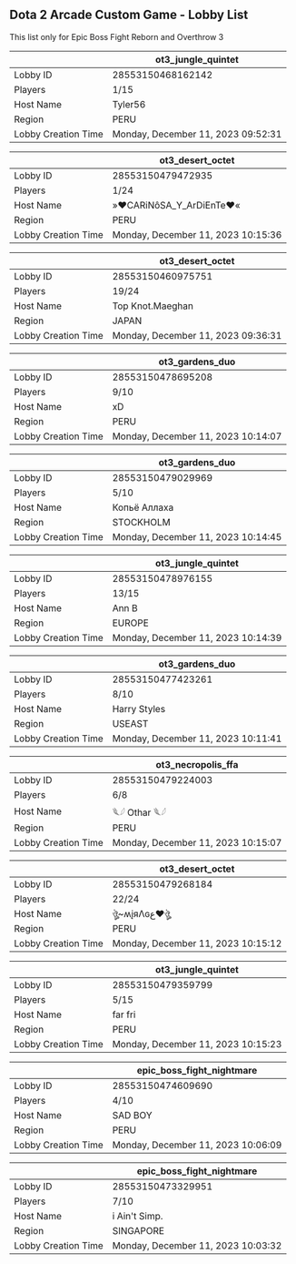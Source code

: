 ## Dota 2 Arcade Custom Game - Lobby List

This list only for Epic Boss Fight Reborn and Overthrow 3

|  | ot3_jungle_quintet |
| ------ | ------ |
| Lobby ID | 28553150468162142 |
| Players | 1/15 |
| Host Name | Tyler56 |
| Region | PERU |
| Lobby Creation Time | Monday, December 11, 2023 09:52:31 |


|  | ot3_desert_octet |
| ------ | ------ |
| Lobby ID | 28553150479472935 |
| Players | 1/24 |
| Host Name | »♥CARiNôSA_Y_ArDiEnTe♥« |
| Region | PERU |
| Lobby Creation Time | Monday, December 11, 2023 10:15:36 |


|  | ot3_desert_octet |
| ------ | ------ |
| Lobby ID | 28553150460975751 |
| Players | 19/24 |
| Host Name | Top Knot.Maeghan |
| Region | JAPAN |
| Lobby Creation Time | Monday, December 11, 2023 09:36:31 |


|  | ot3_gardens_duo |
| ------ | ------ |
| Lobby ID | 28553150478695208 |
| Players | 9/10 |
| Host Name | xD |
| Region | PERU |
| Lobby Creation Time | Monday, December 11, 2023 10:14:07 |


|  | ot3_gardens_duo |
| ------ | ------ |
| Lobby ID | 28553150479029969 |
| Players | 5/10 |
| Host Name | Копьё Аллаха |
| Region | STOCKHOLM |
| Lobby Creation Time | Monday, December 11, 2023 10:14:45 |


|  | ot3_jungle_quintet |
| ------ | ------ |
| Lobby ID | 28553150478976155 |
| Players | 13/15 |
| Host Name | Ann B |
| Region | EUROPE |
| Lobby Creation Time | Monday, December 11, 2023 10:14:39 |


|  | ot3_gardens_duo |
| ------ | ------ |
| Lobby ID | 28553150477423261 |
| Players | 8/10 |
| Host Name | Harry Styles |
| Region | USEAST |
| Lobby Creation Time | Monday, December 11, 2023 10:11:41 |


|  | ot3_necropolis_ffa |
| ------ | ------ |
| Lobby ID | 28553150479224003 |
| Players | 6/8 |
| Host Name | 𓆰𓆪 Othar 𓆰𓆪 |
| Region | PERU |
| Lobby Creation Time | Monday, December 11, 2023 10:15:07 |


|  | ot3_desert_octet |
| ------ | ------ |
| Lobby ID | 28553150479268184 |
| Players | 22/24 |
| Host Name | ঔৣ~ʍįяΛɢع♥ঔৣ |
| Region | PERU |
| Lobby Creation Time | Monday, December 11, 2023 10:15:12 |


|  | ot3_jungle_quintet |
| ------ | ------ |
| Lobby ID | 28553150479359799 |
| Players | 5/15 |
| Host Name | far fri |
| Region | PERU |
| Lobby Creation Time | Monday, December 11, 2023 10:15:23 |


|  | epic_boss_fight_nightmare |
| ------ | ------ |
| Lobby ID | 28553150474609690 |
| Players | 4/10 |
| Host Name | SAD BOY |
| Region | PERU |
| Lobby Creation Time | Monday, December 11, 2023 10:06:09 |


|  | epic_boss_fight_nightmare |
| ------ | ------ |
| Lobby ID | 28553150473329951 |
| Players | 7/10 |
| Host Name | i Ain't Simp. |
| Region | SINGAPORE |
| Lobby Creation Time | Monday, December 11, 2023 10:03:32 |


